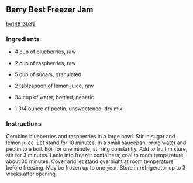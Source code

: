 ## Berry Best Freezer Jam

[be14813b39](http://www.food.com/recipe/berry-best-freezer-jam-412141)

### Ingredients

 - 4 cup of blueberries, raw

 - 2 cup of raspberries, raw

 - 5 cup of sugars, granulated

 - 2 tablespoon of lemon juice, raw

 - 34 cup of water, bottled, generic

 - 1 3/4 ounce of pectin, unsweetened, dry mix

### Instructions

Combine blueberries and raspberries in a large bowl. Stir in sugar and lemon juice. Let stand for 10 minutes. In a small saucepan, bring water and pectin to a boil. Boil for one minute, stirring constantly. Add to fruit mixture; stir for 3 minutes. Ladle into freezer containers; cool to room temperature, about 30 minutes. Cover and let stand overnight at room temperature before freezing. May be frozen up to one year. Store in refrigerator up to 3 weeks after opening.